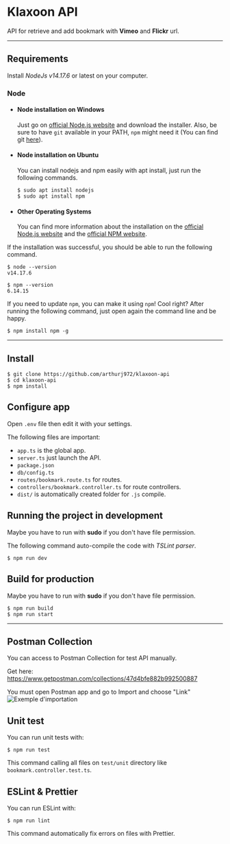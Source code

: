 
# Klaxoon API

API for retrieve and add bookmark with **Vimeo** and **Flickr** url.

---
## Requirements

Install *NodeJs v14.17.6* or latest on your computer.

### Node
- #### Node installation on Windows

  Just go on [official Node.js website](https://nodejs.org/) and download the installer.
Also, be sure to have `git` available in your PATH, `npm` might need it (You can find git [here](https://git-scm.com/)).

- #### Node installation on Ubuntu

  You can install nodejs and npm easily with apt install, just run the following commands.

      $ sudo apt install nodejs
      $ sudo apt install npm

- #### Other Operating Systems
  You can find more information about the installation on the [official Node.js website](https://nodejs.org/) and the [official NPM website](https://npmjs.org/).

If the installation was successful, you should be able to run the following command.

    $ node --version
    v14.17.6

    $ npm --version
    6.14.15

If you need to update `npm`, you can make it using `npm`! Cool right? After running the following command, just open again the command line and be happy.

    $ npm install npm -g

---

## Install

    $ git clone https://github.com/arthurj972/klaxoon-api
    $ cd klaxoon-api
    $ npm install

## Configure app

Open `.env` file then edit it with your settings. 

The following files are important:
- `app.ts` is the global app.
- `server.ts` just launch the API.
- `package.json`
- `db/config.ts`
- `routes/bookmark.route.ts` for routes.
- `controllers/bookmark.controller.ts` for route controllers.
- `dist/` is automatically created folder for `.js` compile.

## Running the project in development

Maybe you have to run with **sudo** if you don't have file permission. 

The following command auto-compile the code with *TSLint parser*.

    $ npm run dev

## Build for production

Maybe you have to run with **sudo** if you don't have file permission. 

    $ npm run build
    $ npm run start

---

## Postman Collection

You can access to Postman Collection for test API manually.

Get here:
https://www.getpostman.com/collections/47d4bfe882b992500887

You must open Postman app and go to Import and choose "Link"
![Exemple d'importation](https://live.staticflickr.com/65535/52051024902_5e7b911ff3_b.jpg)


## Unit test

You can run unit tests with:

	$ npm run test

This command calling all files on `test/unit` directory like `bookmark.controller.test.ts`.


## ESLint & Prettier

You can run ESLint with:

	$ npm run lint

This command automatically fix errors on files with Prettier.